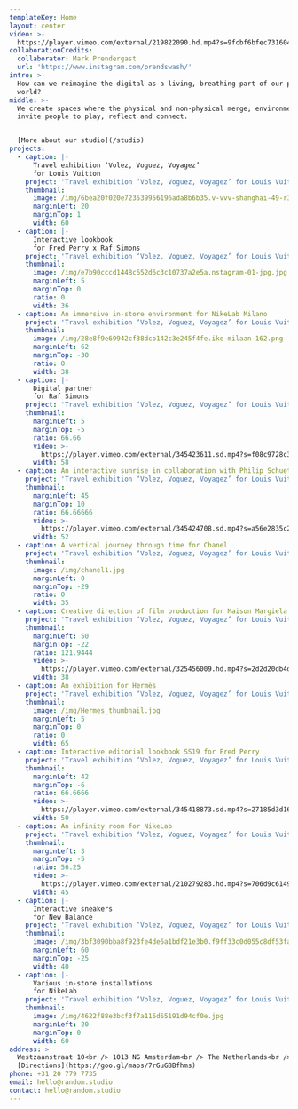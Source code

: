 ```yaml
---
templateKey: Home
layout: center
video: >-
  https://player.vimeo.com/external/219822090.hd.mp4?s=9fcbf6bfec731604e4b4d29e278e676848c2ac20&profile_id=119
collaborationCredits:
  collaborator: Mark Prendergast
  url: 'https://www.instagram.com/prendswash/'
intro: >-
  How can we reimagine the digital as a living, breathing part of our physical
  world?
middle: >-
  We create spaces where the physical and non-physical merge; environments that
  invite people to play, reflect and connect.


  [More about our studio](/studio)
projects:
  - caption: |-
      Travel exhibition ‘Volez, Voguez, Voyagez’
      for Louis Vuitton
    project: 'Travel exhibition ‘Volez, Voguez, Voyagez’ for Louis Vuitton'
    thumbnail:
      image: /img/6bea20f020e723539956196ada8b6b35.v-vvv-shanghai-49-r3-jpg.jpg
      marginLeft: 20
      marginTop: 1
      width: 60
  - caption: |-
      Interactive lookbook
      for Fred Perry x Raf Simons
    project: 'Travel exhibition ‘Volez, Voguez, Voyagez’ for Louis Vuitton'
    thumbnail:
      image: /img/e7b90cccd1448c652d6c3c10737a2e5a.nstagram-01-jpg.jpg
      marginLeft: 5
      marginTop: 0
      ratio: 0
      width: 36
  - caption: An immersive in-store environment for NikeLab Milano
    project: 'Travel exhibition ‘Volez, Voguez, Voyagez’ for Louis Vuitton'
    thumbnail:
      image: /img/28e8f9e69942cf38dcb142c3e245f4fe.ike-milaan-162.png
      marginLeft: 62
      marginTop: -30
      ratio: 0
      width: 38
  - caption: |-
      Digital partner
      for Raf Simons
    project: 'Travel exhibition ‘Volez, Voguez, Voyagez’ for Louis Vuitton'
    thumbnail:
      marginLeft: 5
      marginTop: -5
      ratio: 66.66
      video: >-
        https://player.vimeo.com/external/345423611.sd.mp4?s=f08c9728c31f514ead3a1acbcf2810cb5bd8defb&profile_id=165
      width: 58
  - caption: An interactive sunrise in collaboration with Philip Schuette
    project: 'Travel exhibition ‘Volez, Voguez, Voyagez’ for Louis Vuitton'
    thumbnail:
      marginLeft: 45
      marginTop: 10
      ratio: 66.66666
      video: >-
        https://player.vimeo.com/external/345424708.sd.mp4?s=a56e2835c27be9fff2b4f140eb5edc679a619e12&profile_id=165
      width: 52
  - caption: A vertical journey through time for Chanel
    project: 'Travel exhibition ‘Volez, Voguez, Voyagez’ for Louis Vuitton'
    thumbnail:
      image: /img/chanel1.jpg
      marginLeft: 0
      marginTop: -29
      ratio: 0
      width: 35
  - caption: Creative direction of film production for Maison Margiela
    project: 'Travel exhibition ‘Volez, Voguez, Voyagez’ for Louis Vuitton'
    thumbnail:
      marginLeft: 50
      marginTop: -22
      ratio: 121.9444
      video: >-
        https://player.vimeo.com/external/325456009.hd.mp4?s=2d2d20db4d509264e3e8c1ed290c9576d15a2cc7&profile_id=174
      width: 38
  - caption: An exhibition for Hermès
    project: 'Travel exhibition ‘Volez, Voguez, Voyagez’ for Louis Vuitton'
    thumbnail:
      image: /img/Hermes_thumbnail.jpg
      marginLeft: 5
      marginTop: 0
      ratio: 0
      width: 65
  - caption: Interactive editorial lookbook SS19 for Fred Perry
    project: 'Travel exhibition ‘Volez, Voguez, Voyagez’ for Louis Vuitton'
    thumbnail:
      marginLeft: 42
      marginTop: -6
      ratio: 66.6666
      video: >-
        https://player.vimeo.com/external/345418873.sd.mp4?s=27185d3d16e6a61c82a5b37fbb275a85e87de4ab&profile_id=165
      width: 50
  - caption: An infinity room for NikeLab
    project: 'Travel exhibition ‘Volez, Voguez, Voyagez’ for Louis Vuitton'
    thumbnail:
      marginLeft: 3
      marginTop: -5
      ratio: 56.25
      video: >-
        https://player.vimeo.com/external/210279283.hd.mp4?s=706d9c6149f5bd15d01856a15818b6e9a8702a80&profile_id=119
      width: 45
  - caption: |-
      Interactive sneakers
      for New Balance
    project: 'Travel exhibition ‘Volez, Voguez, Voyagez’ for Louis Vuitton'
    thumbnail:
      image: /img/3bf3090bba8f923fe4de6a1bdf21e3b0.f9ff33c0d055c8df53faa54b4233688-hoepilar3-short-jpg.jpg
      marginLeft: 60
      marginTop: -25
      width: 40
  - caption: |-
      Various in-store installations
      for NikeLab
    project: 'Travel exhibition ‘Volez, Voguez, Voyagez’ for Louis Vuitton'
    thumbnail:
      image: /img/4622f88e3bcf3f7a116d65191d94cf0e.jpg
      marginLeft: 20
      marginTop: 0
      width: 60
address: >
  Westzaanstraat 10<br /> 1013 NG Amsterdam<br /> The Netherlands<br />
  [Directions](https://goo.gl/maps/7rGuGBBfhms)
phone: +31 20 779 7735
email: hello@random.studio
contact: hello@random.studio
---
```


